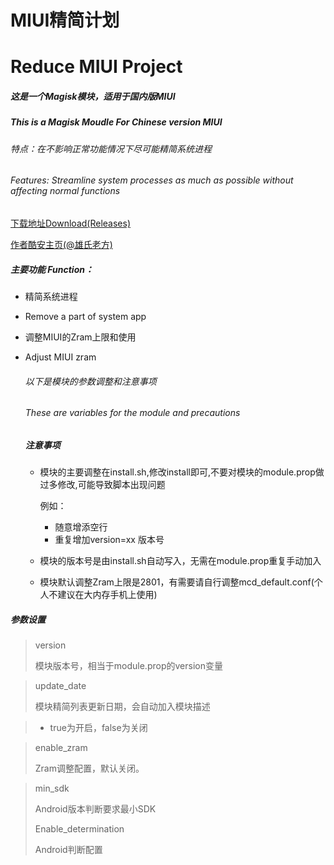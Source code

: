 # MIUI精简计划
# Reduce MIUI Project

##### 这是一个Magisk模块，适用于国内版MIUI  
##### This is a Magisk Moudle For Chinese version MIUI

######  特点：在不影响正常功能情况下尽可能精简系统进程
###### Features: Streamline system processes as much as possible without affecting normal functions

[下载地址Download(Releases)](https://github.com/l2642235863/ReduceMIUI/releases)

[作者酷安主页(@雄氏老方)](http://www.coolapk.com/u/665894)

##### 主要功能 Function：

- 精简系统进程
- Remove a part of system app

- 调整MIUI的Zram上限和使用
- Adjust MIUI zram

  ###### 以下是模块的参数调整和注意事项
  ###### These are variables for the module and precautions

  ##### 注意事项
  
  * 模块的主要调整在install.sh,修改install即可,不要对模块的module.prop做过多修改,可能导致脚本出现问题
    
    例如：

    * 随意增添空行
    * 重复增加version=xx 版本号

  * 模块的版本号是由install.sh自动写入，无需在module.prop重复手动加入

  * 模块默认调整Zram上限是2801，有需要请自行调整mcd_default.conf(个人不建议在大内存手机上使用)



##### 参数设置

> version
>
> 模块版本号，相当于module.prop的version变量



> update_date
>
> 模块精简列表更新日期，会自动加入模块描述



> * true为开启，false为关闭

> enable_zram
>
> Zram调整配置，默认关闭。

> min_sdk
>
> Android版本判断要求最小SDK
>
> Enable_determination
>
> Android判断配置